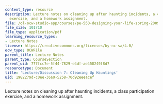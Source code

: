 ```yaml
---
content_type: resource
description: Lecture notes on cleaning up after haunting incidents, a class participation
  exercise, and a homework assignment.
file: /ol-ocw-studio-app/courses/pe-550-designing-your-life-spring-2009/1982279dc0ee36a0525870d92eeeacef_MITPE_550iap09_s09_lec07.pdf
file_size: 101710
file_type: application/pdf
learning_resource_types:
- Lecture Notes
license: https://creativecommons.org/licenses/by-nc-sa/4.0/
ocw_type: OCWFile
parent_title: Lecture Notes
parent_type: CourseSection
parent_uid: 777fcc7e-5f44-7829-e4df-ae458249f8d7
resourcetype: Document
title: 'Lecture/Discussion 7: Cleaning Up Hauntings'
uid: 1982279d-c0ee-36a0-5258-70d92eeeacef
---
```

Lecture notes on cleaning up after haunting incidents, a class participation exercise, and a homework assignment.